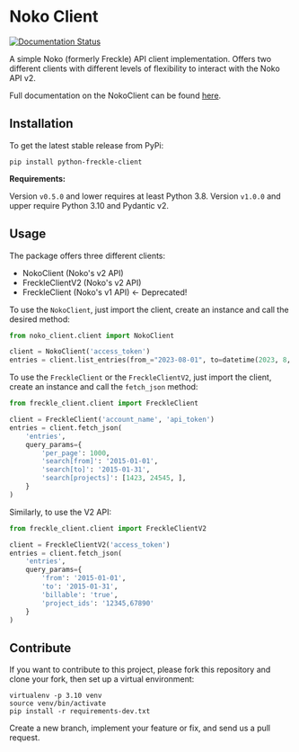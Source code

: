 # Noko Client

[![Documentation Status](https://readthedocs.org/projects/python-freckle-client/badge/?version=latest)](https://python-freckle-client.readthedocs.io/en/latest/?badge=latest)

A simple Noko (formerly Freckle) API client implementation. Offers two different clients with different levels of flexibility
to interact with the Noko API v2.

Full documentation on the NokoClient can be found [here](https://python-freckle-client.readthedocs.io/en/latest/).

<!-- HIDE_INTRO -->
## Installation

To get the latest stable release from PyPi:

```shell
pip install python-freckle-client
```

**Requirements:**

Version `v0.5.0` and lower requires at least Python 3.8. Version `v1.0.0` and upper require Python 3.10 and Pydantic v2.

## Usage

The package offers three different clients:

- NokoClient (Noko's v2 API)
- FreckleClientV2 (Noko's v2 API)
- FreckleClient (Noko's v1 API) <- Deprecated!

To use the `NokoClient`, just import the client, create an instance and call the desired method:

```python
from noko_client.client import NokoClient

client = NokoClient('access_token')
entries = client.list_entries(from_="2023-08-01", to=datetime(2023, 8, 15))
```

To use the `FreckleClient` or the `FreckleClientV2`, just import the client, create an instance and call the `fetch_json` method: 

```python
from freckle_client.client import FreckleClient

client = FreckleClient('account_name', 'api_token')
entries = client.fetch_json(
    'entries',
    query_params={
        'per_page': 1000,
        'search[from]': '2015-01-01',
        'search[to]': '2015-01-31',
        'search[projects]': [1423, 24545, ],
    }
)
```

Similarly, to use the V2 API:

```python
from freckle_client.client import FreckleClientV2

client = FreckleClientV2('access_token')
entries = client.fetch_json(
    'entries',
    query_params={
        'from': '2015-01-01',
        'to': '2015-01-31',
        'billable': 'true',
        'project_ids': '12345,67890'
    }
)
```


## Contribute

If you want to contribute to this project, please fork this repository and clone your fork, then set up a virtual environment:

```shell
virtualenv -p 3.10 venv
source venv/bin/activate
pip install -r requirements-dev.txt
```

Create a new branch, implement your feature or fix, and send us a pull request.
